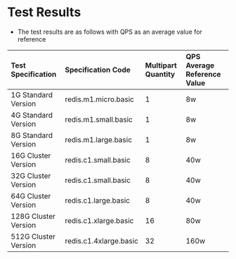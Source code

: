 # Test Results

- The test results are as follows with QPS as an average value for reference


Test Specification  |Specification Code|Multipart Quantity|QPS Average Reference Value
:---|:--|:---|:---
1G Standard Version |redis.m1.micro.basic| 1|8w
4G Standard Version |redis.m1.small.basic| 1|8w
8G Standard Version| redis.m1.large.basic | 1|8w
16G Cluster Version| redis.c1.small.basic|  8|40w
32G Cluster Version| redis.c1.small.basic|  8|40w
64G Cluster Version|  redis.c1.large.basic | 8|40w
128G Cluster Version|  redis.c1.xlarge.basic | 16|80w
512G Cluster Version|  redis.c1.4xlarge.basic   |32|160w

